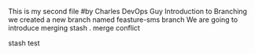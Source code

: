 This is my second file
#by Charles DevOps Guy
Introduction to Branching
we created a new branch named feasture-sms branch
We are going to introduce merging
stash .
merge conflict

stash test
